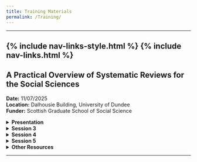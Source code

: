 ```yaml
---
title: Training Materials
permalink: /Training/
---
```

---
{% include nav-links-style.html %}
{% include nav-links.html %}
---

## A Practical Overview of Systematic Reviews for the Social Sciences
**Date:** 11/07/2025 <br>
**Location:** Dalhousie Building, University of Dundee <br>
**Funder:** Scottish Graduate School of Social Science <br>

<details>
<summary><strong>Presentation</strong></summary>

- [Presentation](/assets/files/Presentation.pptx)

</details>

<details>
<summary><strong>Session 3</strong></summary>

- [Review Questions](/assets/files/Review_Questions.pdf)

</details>

<details>
<summary><strong>Session 4</strong></summary>

- [Search Criteria](/assets/files/Search_Criteria.pdf)
- [Titles](/assets/files/Titles.pdf)
- [Abstracts](/assets/files/Abstracts.pdf)
- [Full Texts](/assets/files/Full_Texts.pdf)

</details>

<details>
<summary><strong>Session 5</strong></summary>

- [Coding Sheet](/assets/files/Coding_Sheet.XLSX)
- [Critical Appraisal Tools](/assets/files/Critical_Appraisal_Tools.pdf)

</details>

<details>
<summary><strong>Other Resources</strong></summary>

- [Useful Resources](/assets/files/Useful_Resources.pdf)
- [Further Reading](/assets/files/Further_Reading.pdf)

</details>

---
